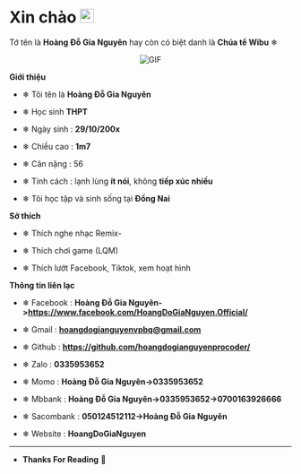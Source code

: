 <h1> Xin chào <img src="https://i.imgur.com/sl26aUs.gif" width="25"></h1> 

Tớ tên là **Hoàng Đỗ Gia Nguyên** hay còn có biệt danh là **Chúa tể Wibu** ❄



<p align="center">
    <img align="center" alt="GIF" src="https://i.imgur.com/fHmIMh0.gif" />
</p> 



**Giới thiệu**



- ❄ Tôi tên là **Hoàng Đỗ Gia Nguyên**

- ❄ Học sinh **THPT**

- ❄ Ngày sinh : **29/10/200x**

- ❄ Chiều cao : **1m7**

- ❄ Cân nặng : 56 

- ❄ Tính cách : lạnh lùng **ít nói**, không **tiếp xúc nhiều**

- ❄ Tôi học tập và  sinh sống tại **Đồng Nai**



**Sở thích**



- ❄ Thích nghe nhạc Remix-

- ❄ Thích chơi game (LQM) 

- ❄ Thích lướt Facebook, Tiktok, xem hoạt hình



**Thông tin liên lạc**



- ❄ Facebook : **Hoàng Đỗ Gia Nguyên->https://www.facebook.com/HoangDoGiaNguyen.Official/**

- ❄ Gmail : **hoangdogianguyenvpbq@gmail.com**

- ❄ Github : **https://github.com/hoangdogianguyenprocoder/**

- ❄ Zalo : **0335953652**

- ❄ Momo : **Hoàng Đỗ Gia Nguyên->0335953652**

- ❄ Mbbank : **Hoàng Đỗ Gia Nguyên->0335953652->0700163926666** 

- ❄ Sacombank : **050124512112->Hoàng Đỗ Gia Nguyên**

- ❄ Website : **HoangDoGiaNguyen**

- -------------------------------------------------
- **Thanks For Reading**  👑

